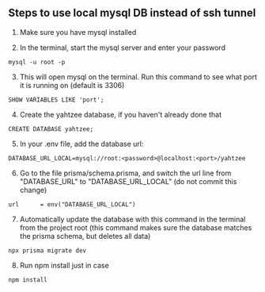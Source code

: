 ## Steps to use local mysql DB instead of ssh tunnel
1. Make sure you have mysql installed

2. In the terminal, start the mysql server and enter your password

```
mysql -u root -p
```

3. This will open mysql on the terminal. Run this command to see what port it is running on (default is 3306)

```
SHOW VARIABLES LIKE 'port';
```

4. Create the yahtzee database, if you haven't already done that

```
CREATE DATABASE yahtzee;
```

5. In your .env file, add the database url:

```
DATABASE_URL_LOCAL=mysql://root:<password>@localhost:<port>/yahtzee
```

6. Go to the file prisma/schema.prisma, and switch the url line from "DATABASE_URL" to "DATABASE_URL_LOCAL" (do not commit this change)

```
url      = env("DATABASE_URL_LOCAL")
```

7. Automatically update the database with this command in the terminal from the project root (this command makes sure the database matches the prisma schema, but deletes all data)

```
npx prisma migrate dev
```

8. Run npm install just in case

```
npm install
```


